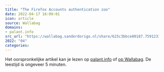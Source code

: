 ```yaml
---
title: "The Firefox Accounts authentication zoo"
date: 2022-04-17 16:09:01
icon: article
source: Wallabag
domains:
- palant.info
src_url: "https://wallabag.sanderdorigo.nl/share/625c3bbce80187.75912330"
2022: "04"
categories:
---
```

Het oorspronkelijke artikel kan je lezen op [palant.info](https://palant.info/2018/03/27/the-firefox-accounts-authentication-zoo/) of [op Wallabag](https://wallabag.sanderdorigo.nl/share/625c3bbce80187.75912330). De leestijd is ongeveer 5 minuten.